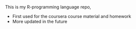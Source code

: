 This is my R-programming language repo, 
* First used for the coursera course material and homework 
* More updated in the future